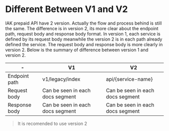 # Different Between V1 and V2

IAK prepaid API have 2 version. Actually the flow and process behind is still the same. The difference is in version 2, its more clear about the endpoint path, request body and response body format. In version 1, each service is defined by its request body meanwhile the version 2 is in each path already defined the service. The request body and response body is more clearly in version 2. Below is the summary of difference between version 1 and version 2.

 | - |V1 | V2 |
 ---------|---------|----------
  Endpoint path | v1/legacy/index | api/{service-name}
 Request body | Can be seen in each docs segment | Can be seen in each docs segment
 Response body | Can be seen in each docs segment | Can be seen in each docs segment

 
<!-- theme: info -->

> It is recomended to use version 2 

